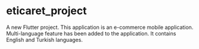 # eticaret_project

A new Flutter project.
This application is an e-commerce mobile application.
Multi-language feature has been added to the application. It contains English and Turkish languages.
 
